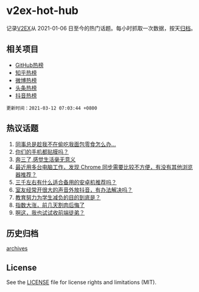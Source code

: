 # v2ex-hot-hub

 记录[V2EX](https://www.v2ex.com/)从 2021-01-06 日至今的热门话题。每小时抓取一次数据，按天[归档](archives)。
 
 ## 相关项目

- [GitHub热榜](https://github.com/lonnyzhang423/github-hot-hub)
- [知乎热榜](https://github.com/lonnyzhang423/zhihu-hot-hub)
- [微博热榜](https://github.com/lonnyzhang423/weibo-hot-hub)
- [头条热榜](https://github.com/lonnyzhang423/toutiao-hot-hub)
- [抖音热榜](https://github.com/lonnyzhang423/douyin-hot-hub)


 `更新时间：2021-03-12 07:03:44 +0800`

## 热议话题

1. [同事总是趁我不在偷吃我面包零食怎么办...](https://www.v2ex.com/t/760596)
1. [你们的手机都贴膜吗？](https://www.v2ex.com/t/760554)
1. [奔三了,感觉生活毫无意义](https://www.v2ex.com/t/760696)
1. [最近用多台电脑工作，发现 Chrome 同步需要比较不方便，有没有其他浏览器推荐？](https://www.v2ex.com/t/760669)
1. [三千左右有什么适合备用的安卓机推荐吗？](https://www.v2ex.com/t/760533)
1. [室友经常开很大的声音外放抖音，有办法解决吗？](https://www.v2ex.com/t/760592)
1. [教育努力为学生减负的目的到底是？](https://www.v2ex.com/t/760714)
1. [指数大涨，前几天割肉后悔了](https://www.v2ex.com/t/760603)
1. [啊这，我也试试收前端徒弟？](https://www.v2ex.com/t/760721)

## 历史归档

[archives](archives)

## License

See the [LICENSE](LICENSE) file for license rights and limitations (MIT).
